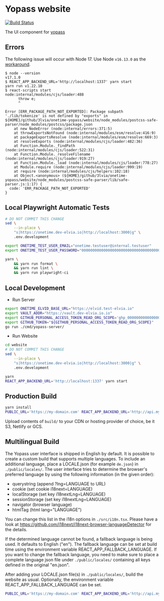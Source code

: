 # Yopass website

[![Build Status](https://travis-ci.com/yopass/website.svg?branch=master)](https://travis-ci.com/yopass/website)

The UI component for [yopass](https://github.com/3lvia/onetime-yopass)

## Errors

The following issue will occur with Node 17. Use Node `v16.13.0` as the [workaround](https://stackoverflow.com/questions/69693907/error-err-package-path-not-exported-package-subpath-lib-tokenize-is-not-d/69698758#69698758).

```console
$ node --version
v17.1.0
$ REACT_APP_BACKEND_URL='http://localhost:1337' yarn start
yarn run v1.22.10
$ react-scripts start
node:internal/modules/cjs/loader:488
      throw e;
      ^

Error [ERR_PACKAGE_PATH_NOT_EXPORTED]: Package subpath './lib/tokenize' is not defined by "exports" in ${HOME}/github/3lvia/onetime-yopass/website/node_modules/postcss-safe-parser/node_modules/postcss/package.json
    at new NodeError (node:internal/errors:371:5)
    at throwExportsNotFound (node:internal/modules/esm/resolve:416:9)
    at packageExportsResolve (node:internal/modules/esm/resolve:669:3)
    at resolveExports (node:internal/modules/cjs/loader:482:36)
    at Function.Module._findPath (node:internal/modules/cjs/loader:522:31)
    at Function.Module._resolveFilename (node:internal/modules/cjs/loader:919:27)
    at Function.Module._load (node:internal/modules/cjs/loader:778:27)
    at Module.require (node:internal/modules/cjs/loader:999:19)
    at require (node:internal/modules/cjs/helpers:102:18)
    at Object.<anonymous> (${HOME}/github/3lvia/onetime-yopass/website/node_modules/postcss-safe-parser/lib/safe-parser.js:1:17) {
  code: 'ERR_PACKAGE_PATH_NOT_EXPORTED'
}
```

## Local Playwright Automatic Tests

```bash
# DO NOT COMMIT THIS CHANGE
sed \
    --in-place \
    "s|https://onetime.dev-elvia.io|http://localhost:3000|g" \
    .env.development

export ONETIME_TEST_USER_EMAIL="onetime.testuser@internal.testuser"
export ONETIME_TEST_USER_PASSWORD="0000000000000000000000000000000000000000000000000000000000000000"

yarn \
    && yarn run format \
    && yarn run lint \
    && yarn run playwright-ci
```

## Local Development

- Run Server

```bash
export ONETIME_ELVID_BASE_URL="https://elvid.test-elvia.io"
export VAULT_ADDR="https://vault.dev-elvia.io.io"
export GITHUB_PERSONAL_ACCESS_TOKEN_READ_ORG_SCOPE='ghp_000000000000000000000000000000000000' # read-org-scope — read:org
export GITHUB_TOKEN="${GITHUB_PERSONAL_ACCESS_TOKEN_READ_ORG_SCOPE}"
go run ./cmd/yopass-server/
```

- Run Website

```bash
cd website
# DO NOT COMMIT THIS CHANGE
sed \
    --in-place \
    "s|https://onetime.dev-elvia.io|http://localhost:3000|g" \
    .env.development

yarn
REACT_APP_BACKEND_URL='http://localhost:1337' yarn start
```

## Production Build

```bash
yarn install
PUBLIC_URL='https://my-domain.com' REACT_APP_BACKEND_URL='http://api.my-domain.com' yarn build
```

Upload contents of `build/` to your CDN or hosting provider of choice, be it S3, Netlify or GCS.

## Multilingual Build

The Yopass user interface is shipped in English by default. It is possible to create a custom build that supports multiple languages.
To include an additional language, place a LOCALE.json (for example `de.json`) in `./public/locales/`.
The user interface tries to determine the browser's preferred language by using the following information (in the given order):

- querystring (append ?lng=LANGUAGE to URL)
- cookie (set cookie i18next=LANGUAGE)
- localStorage (set key i18nextLng=LANGUAGE)
- sessionStorage (set key i18nextLng=LANGUAGE)
- navigator (browser language)
- htmlTag (html lang="LANGUAGE")

You can change this list in the i18n options in `./src/i18n.tsx`. Please have a look at https://github.com/i18next/i18next-browser-languageDetector for the details.

If the determined language cannot be found, a fallback language is being used. It defaults to English ("en").
The fallback language can be set at build time using the environment variable REACT_APP_FALLBACK_LANGUAGE.
If you want to change the fallback language, you need to make sure to place a complete language json file under `./public/locales/` containing all keys defined in the original "en.json".

After adding your LOCALE.json file(s) in `./public/locales/`, build the website as usual. Optionally, the environment variable REACT_APP_FALLBACK_LANGUAGE can be set.

```bash
PUBLIC_URL='https://my-domain.com' REACT_APP_BACKEND_URL='http://api.my-domain.com' REACT_APP_FALLBACK_LANGUAGE=en yarn build
```
